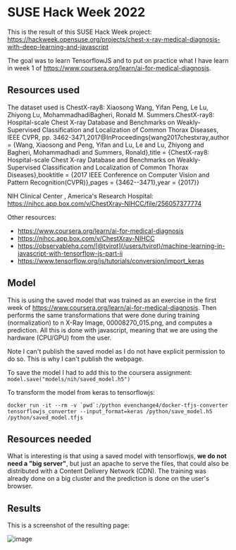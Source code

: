 # SUSE Hack Week 2022

This is the result of this SUSE Hack Week project:
https://hackweek.opensuse.org/projects/chest-x-ray-medical-diagnosis-with-deep-learning-and-javascript

The goal was to learn TensorflowJS and to put on practice what I have learn in week 1 of https://www.coursera.org/learn/ai-for-medical-diagnosis.

## Resources used

The dataset used is ChestX-ray8: Xiaosong Wang, Yifan Peng, Le Lu, Zhiyong Lu, MohammadhadiBagheri, Ronald M. Summers.ChestX-ray8: Hospital-scale Chest X-ray Database and Benchmarks on Weakly-Supervised Classification and Localization of Common Thorax Diseases, IEEE CVPR, pp. 3462-3471,2017@InProceedings{wang2017chestxray,author    = {Wang, Xiaosong and Peng, Yifan and Lu, Le and Lu, Zhiyong and Bagheri, Mohammadhadi and Summers, Ronald},title     = {ChestX-ray8: Hospital-scale Chest X-ray Database and Benchmarks on Weakly-Supervised Classification and Localization of Common Thorax Diseases},booktitle = {2017 IEEE Conference on Computer Vision and Pattern Recognition(CVPR)},pages     = {3462--3471},year      = {2017}}

NIH Clinical Center , America's Research Hospital: https://nihcc.app.box.com/v/ChestXray-NIHCC/file/256057377774

Other resources:
   - https://www.coursera.org/learn/ai-for-medical-diagnosis
   - https://nihcc.app.box.com/v/ChestXray-NIHCC
   - https://observablehq.com/[@tvirot](/users/tvirot)/machine-learning-in-javascript-with-tensorflow-js-part-ii
   - https://www.tensorflow.org/js/tutorials/conversion/import_keras

## Model

This is using the saved model that was trained as an exercise in the first week of https://www.coursera.org/learn/ai-for-medical-diagnosis. Then performs the same transformations that were done during training (normalization) to n X-Ray Image, 00008270_015.png, and computes a prediction. All this is done with javascript, meaning that we are using the hardware (CPU/GPU) from the user.

Note I can't publish the saved model as I do not have explicit permission to do so. This is why I can't publish the webpage.

To save the model I had to add this to the coursera assignment:
```model.save("models/nih/saved_model.h5")```

To transform the model from keras to tensorflowjs:

```
docker run -it --rm -v `pwd`:/python evenchange4/docker-tfjs-converter tensorflowjs_converter --input_format=keras /python/save_model.h5 /python/saved_model.tfjs
```

## Resources needed

What is interesting is that using a saved model with tensorflowjs, **we do not need a "big server"**, but just an apache to serve the files, that could also be distributed with a Content Delivery Network (CDN). The training was already done on a big cluster and the prediction is done on the user's browser.

## Results

This is a screenshot of the resulting page:


![image](https://user-images.githubusercontent.com/1148215/176908228-ffae44cc-92b8-4d62-af8c-c22b6a3bce6d.png)


